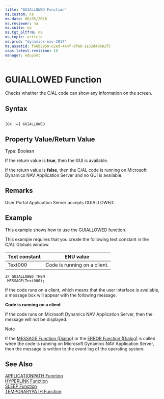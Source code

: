 ```yaml
---
title: "GUIALLOWED Function"
ms.custom: na
ms.date: 06/05/2016
ms.reviewer: na
ms.suite: na
ms.tgt_pltfrm: na
ms.topic: article
ms.prod: "dynamics-nav-2017"
ms.assetid: fa6b2950-62ed-4a4f-9fa0-1e32d49682f5
caps.latest.revision: 10
manager: edupont
---
```

# GUIALLOWED Function
Checks whether the C/AL code can show any information on the screen.  
  
## Syntax  
  
```  
  
[Ok :=] GUIALLOWED  
```  
  
## Property Value/Return Value  
 Type: Boolean  
  
 If the return value is **true**, then the GUI is available.  
  
 If the return value is **false**, then the C/AL code is running on Microsoft Dynamics NAV Application Server and no GUI is available.  
  
## Remarks  
 User Portal Application Server accepts GUIALLOWED.  
  
## Example  
 This example shows how to use the GUIALLOWED function.  
  
 This example requires that you create the following text constant in the C/AL Globals window.  
  
|Text constant|ENU value|  
|-------------------|---------------|  
|Text000|Code is running on a client.|  
  
```  
IF GUIALLOWED THEN  
 MESSAGE(Text000);  
```  
  
 If the code runs on a client, which means that the user interface is available, a message box will appear with the following message.  
  
 **Code is running on a client**  
  
 If the code runs on Microsoft Dynamics NAV Application Server, then the message will not be displayed.  
  
> [!NOTE]  
>  If the [MESSAGE Function \(Dialog\)](MESSAGE-Function--Dialog-.md) or the [ERROR Function \(Dialog\)](ERROR-Function--Dialog-.md) is called when the code is running on Microsoft Dynamics NAV Application Server, then the message is written to the event log of the operating system.  
  
## See Also  
 [APPLICATIONPATH Function](APPLICATIONPATH-Function.md)   
 [HYPERLINK Function](HYPERLINK-Function.md)   
 [SLEEP Function](SLEEP-Function.md)   
 [TEMPORARYPATH Function](TEMPORARYPATH-Function.md)